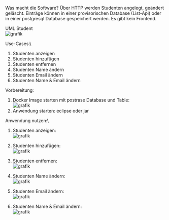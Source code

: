 
Was macht die Software?
Über HTTP werden Studenten angelegt, geändert geläscht. Einträge können in einer provisorischen Database (List-Api) oder in einer postgresql Database gespeichert werden.
Es gibt kein Frontend.

UML Student\
![grafik](https://user-images.githubusercontent.com/75083505/110248480-b3d45080-7f71-11eb-8b1d-787c373200ae.png)

Use-Cases:\
1) Studenten anzeigen
2) Studenten hinzufügen
3) Studenten entfernen
4) Studenten Name ändern
5) Studenten Email ändern
6) Studenten Name & Email ändern

Vorbereitung:
1) Docker Image starten mit postrase Database und Table:\
![grafik](https://user-images.githubusercontent.com/75083505/110249874-ab334880-7f78-11eb-9c65-d69484c428f4.png)
3) Anwendung starten: eclipse oder jar

Anwendung nutzen:\
1) Studenten anzeigen:\
![grafik](https://user-images.githubusercontent.com/75083505/110249896-d1f17f00-7f78-11eb-97f1-acc2196e4280.png)

2) Studenten hinzufügen:\
![grafik](https://user-images.githubusercontent.com/75083505/110249941-19780b00-7f79-11eb-8f67-a0b8b3329ebe.png)

3) Studenten entfernen:\
![grafik](https://user-images.githubusercontent.com/75083505/110249976-34e31600-7f79-11eb-86a3-91f7b765a825.png)

4) Studenten Name ändern:\
![grafik](https://user-images.githubusercontent.com/75083505/110249996-5b08b600-7f79-11eb-8f3d-96c463d91c6e.png)

5) Studenten Email ändern:\
![grafik](https://user-images.githubusercontent.com/75083505/110250048-a6bb5f80-7f79-11eb-8458-38ce94e7c000.png)

6) Studenten Name & Email ändern:\
![grafik](https://user-images.githubusercontent.com/75083505/110250021-7ecbfc00-7f79-11eb-8b25-8260b5439f84.png)
